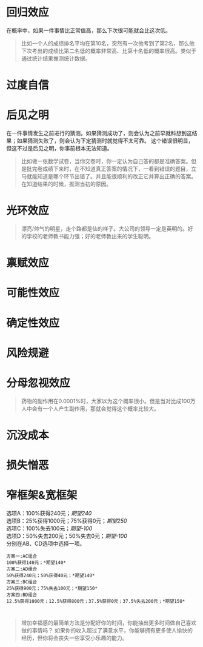# 回归效应
在概率中，如果一件事情比正常值高，那么下次很可能就会比这次低。
> 比如一个人的成绩排名平均在第10名，突然有一次他考到了第2名，那么他下次考出的成绩比第二名低的概率非常高、比第十名低的概率很高。类似于通过统计结果推测统计数据。
# 过度自信
# 后见之明
在一件事情发生之前进行的猜测。如果猜测成功了，则会认为之前早就料想到这结果；如果猜测失败了，则会认为下定猜测时就觉得不太可靠。
这个错误很明显，但这不过是后见之明，你事前根本无法知道。
> 比如做一张数学试卷，当你交卷时，你一定认为自己答的都是准确答案。但是批完卷成绩下来时，在不知道真正答案的情况下，一看到错误的题目，立马就能知道是哪个环节出错了。并且能很顺利的改正它并算出正确的答案。
> 在知道结果的时候，推测当初的原因。
# 光环效应
> 漂亮/帅气的明星，走个路都是仙的样子。大公司的领导一定是英明的。好的学校的老师教书能力强；好的老师教出来的学生聪明。
# 禀赋效应
# 可能性效应
# 确定性效应
# 风险规避
# 分母忽视效应
> 药物的副作用在0.0001%时，大家以为这个概率很小。但是当对比成100万人中会有一个人产生副作用，那就会觉得这个概率比较大。
# 沉没成本
>
# 损失憎恶
# 窄框架&宽框架
选项A：100%获得240元；*期望240*  
选项B：25%获得1000元；75%获得0元；*期望250*  
选项C：100%失去100元；*期望-100*  
选项D：50%失去200元；50%失去0元；*期望-100*  
分别在AB、CD选项中选择一项。
```
方案一:AC组合  
100%获得140元；*期望140*  
方案二:AD组合  
50%获得240元；50%获得40元；*期望140*  
方案三:BC组合  
25%获得900元；75%失去100元；*期望150*  
方案四:BD组合  
12.5%获得1000元；12.5%获得800元；37.5%获得0元；37.5%失去200元；*期望150*  
```

# 
> 增加幸福感的最简单方法是分配好你的时间，你能抽出更多时间做自己喜欢做的事情吗？
> 如果你的收入超过了满意水平，你能够拥有更多使人愉快的经历，但你将会丧失一些享受小乐趣的能力。